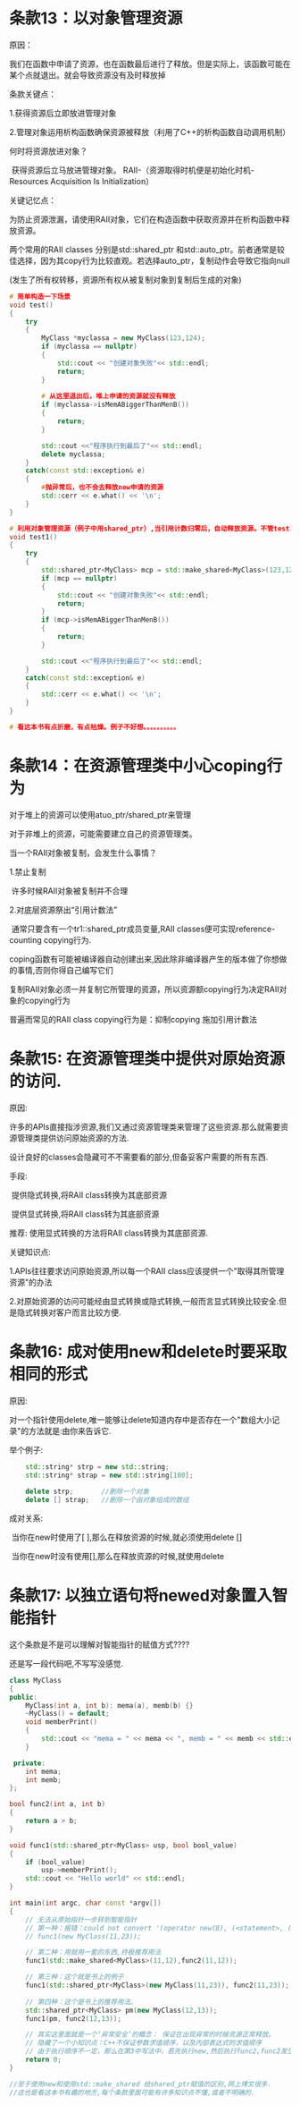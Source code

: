 # 条款13：以对象管理资源

原因：

我们在函数中申请了资源，也在函数最后进行了释放。但是实际上，该函数可能在某个点就退出。就会导致资源没有及时释放掉

条款关键点：

1.获得资源后立即放进管理对象

2.管理对象运用析构函数确保资源被释放（利用了C++的析构函数自动调用机制）

何时将资源放进对象？

​	获得资源后立马放进管理对象。 RAII-（资源取得时机便是初始化时机-Resources Acquisition Is Initialization）

关键记忆点：

为防止资源泄漏，请使用RAII对象，它们在构造函数中获取资源并在析构函数中释放资源。

两个常用的RAII classes 分别是std::shared_ptr 和std::auto_ptr。前者通常是较佳选择，因为其copy行为比较直观。若选择auto_ptr，复制动作会导致它指向null

(发生了所有权转移，资源所有权从被复制对象到复制后生成的对象)

```cpp
# 简单构造一下场景
void test()
{
    try
    {
        MyClass *myclassa = new MyClass(123,124);
        if (myclassa == nullptr)
        {
            std::cout << "创建对象失败"<< std::endl;
            return;
        }
		
        # 从这里退出后，堆上申请的资源就没有释放
        if (myclassa->isMemABiggerThanMenB())
        {
            return;
        }

        std::cout <<"程序执行到最后了"<< std::endl;
        delete myclassa;
    }
    catch(const std::exception& e)
    {
        #抛异常后，也不会去释放new申请的资源
        std::cerr << e.what() << '\n';
    }
}

# 利用对象管理资源（例子中用shared_ptr）,当引用计数归零后，自动释放资源。不管test1在任何地方退出，都没有问题。
void test1()
{
    try
    {
        std::shared_ptr<MyClass> mcp = std::make_shared<MyClass>(123,1234);
        if (mcp == nullptr)
        {
            std::cout << "创建对象失败"<< std::endl;
            return;
        }
        if (mcp->isMemABiggerThanMenB())
        {
            return;
        }

        std::cout <<"程序执行到最后了"<< std::endl;
    }
    catch(const std::exception& e)
    {
        std::cerr << e.what() << '\n';
    }
}

# 看这本书有点折磨，有点枯燥。例子不好想。。。。。。。。。。
```

# 条款14：在资源管理类中小心coping行为

对于堆上的资源可以使用atuo_ptr/shared_ptr来管理

对于非堆上的资源，可能需要建立自己的资源管理类。

当一个RAII对象被复制，会发生什么事情？

1.禁止复制

​	许多时候RAII对象被复制并不合理

2.对底层资源祭出“引用计数法”

​	通常只要含有一个tr1::shared_ptr成员变量,RAII  classes便可实现reference-counting copying行为.

coping函数有可能被编译器自动创建出来,因此除非编译器产生的版本做了你想做的事情,否则你得自己编写它们

复制RAII对象必须一并复制它所管理的资源，所以资源额copying行为决定RAII对象的copying行为

普遍而常见的RAII class copying行为是：抑制copying 施加引用计数法

# 条款15: 在资源管理类中提供对原始资源的访问.

原因:

​	许多的APIs直接指涉资源,我们又通过资源管理类来管理了这些资源.那么就需要资源管理类提供访问原始资源的方法.

​	设计良好的classes会隐藏可不不需要看的部分,但备妥客户需要的所有东西.

手段:

​	提供隐式转换,将RAII class转换为其底部资源

​	提供显式转换,将RAII class转为其底部资源

推荐: 使用显式转换的方法将RAII class转换为其底部资源.

关键知识点:

1.APIs往往要求访问原始资源,所以每一个RAII  class应该提供一个"取得其所管理资源"的办法

2.对原始资源的访问可能经由显式转换或隐式转换,一般而言显式转换比较安全.但是隐式转换对客户而言比较方便.

# 条款16: 成对使用new和delete时要采取相同的形式

原因:

​	对一个指针使用delete,唯一能够让delete知道内存中是否存在一个"数组大小记录"的方法就是:由你来告诉它. 

举个例子:

```cpp
    std::string* strp = new std::string;
    std::string* strap = new std::string[100];
    
    delete strp;       //删除一个对象
    delete [] strap;   //删除一个由对象组成的数组
```

成对关系:

​	当你在new时使用了[ ],那么在释放资源的时候,就必须使用delete [] 

​	当你在new时没有使用[],那么在释放资源的时候,就使用delete

# 条款17: 以独立语句将newed对象置入智能指针

这个条款是不是可以理解对智能指针的赋值方式????

还是写一段代码吧,不写写没感觉.

```cpp
class MyClass
{
public:
    MyClass(int a, int b): mema(a), memb(b) {}
    ~MyClass() = default;
    void memberPrint()
    {
        std::cout << "mema = " << mema << ", memb = " << memb << std::endl;
    }

 private:
    int mema;
    int memb;
};

bool func2(int a, int b)
{
    return a > b;
}

void func1(std::shared_ptr<MyClass> usp, bool bool_value)
{
    if (bool_value)
        usp->memberPrint();
    std::cout << "Hello world" << std::endl;
}

int main(int argc, char const *argv[])
{
    // 无法从原始指针一步转到智能指针
    // 第一种：报错：could not convert '(operator new(8), (<statement>, ((MyClass*)<anonymous>)))' from 'MyClass*' to 'std::shared_ptr<MyClass>'
    // func1(new MyClass(11,23));

    // 第二种：用就用一套的东西,终极推荐用法
    func1(std::make_shared<MyClass>(11,12),func2(11,12));

    // 第三种：这个就是书上的例子
    func1(std::shared_ptr<MyClass>(new MyClass(11,23)), func2(11,23));
    
    // 第四种：这个是书上的推荐用法。
    std::shared_ptr<MyClass> pm(new MyClass(12,13));
    func1(pm, func2(12,13));

    // 其实这里面就是一个‘异常安全’的概念： 保证在出现异常的时候资源正常释放。
    // 隐藏了一个小知识点：C++不保证参数求值顺序，以及内部表达式的求值顺序
    // 由于执行顺序不一定，那么在第3中写法中，若先执行new,然后执行func2,func2发生异常。直接跑到异常处理的地方去了，那么对于之前new申请的资源是不是就是泄露了。
    return 0;
}

//至于使用new和使用std::make_shared 给shared_ptr赋值的区别,网上博文很多.
//这也是看这本书有趣的地方,每个条款里面可能有许多知识点不懂,或者不明确的. 
```

